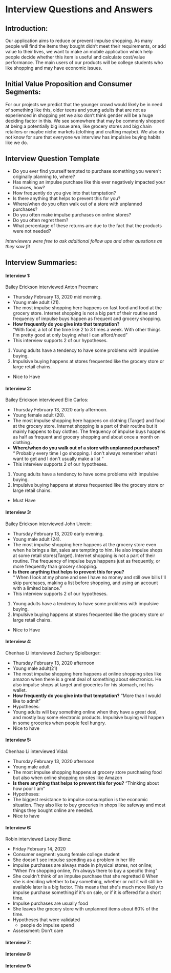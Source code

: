# Interview Questions and Answers

## Introduction:
Our application aims to reduce or prevent impulse shopping. As many people will find the items they bought didn’t meet their requirements, or add value to their lives, we want to make an mobile application which 
help people decide whether this item is useful and calculate cost/value performance.  The main users of our products will be college students who like shopping and may have economic issues.

## Initial Value Proposition and Consumer Segments:
For our projects we predict that the younger crowd would likely be in need of something like this, older teens and young adults that are not as experienced in shopping yet we also don’t think gender will be a huge deciding factor in this. We see somewhere that may be commonly shopped at being a potentially big issue area, like  grocery stores and big chain retailers or maybe niche markets (clothing and crafting maybe). We also do not know for sure that everyone we interview has impulsive buying habits like we do.

## Interview Question Template
* Do you ever find yourself tempted to purchase something you weren't originally planning to, where? 
* Has making an impulse purchase like this ever negatively impacted your finances, how?
* How frequently do you give into that temptation?  
* Is there anything that helps to prevent this for you?  
* Where/when do you often walk out of a store with unplanned purchases?  
* Do you often make impulse purchases on online stores?  
* Do you often regret them?  
* What percentage of these returns are due to the fact that the products were not needed?  

_Interviewers were free to ask additional follow ups and other questions as they saw fit_

## Interview Summaries:
#### Interview 1:
Bailey Erickson interviewed Anton Freeman:
* Thursday February 13, 2020 mid morning.
* Young male adult (21).
* The most impulse shopping here happens on fast food and food at the grocery store. Internet shopping is not a big part of their routine and frequency of impulse buys happen as frequent and grocery shopping.
* __How frequently do you give into that temptation?__  
“With food, a lot of the time like 2 to 3 times a week. With other things I'm pretty good at only buying what I can afford/need”
* This interview supports 2 of our hypotheses.
1. Young adults have a tendency to have some problems with impulsive buying. 
1. Impulsive buying happens at stores frequented like the grocery store or large retail chains.
* Nice to Have

#### Interview 2:
Bailey Erickson interviewed Elie Carlos:
* Thursday February 13, 2020 early afternoon.
* Young female adult (20). 
* The most impulse shopping here happens on clothing (Target)  and food at the grocery store. Internet shopping is a part of their routine but it mainly happens to buy clothes. The frequency of impulse buys happens as half as frequent and grocery shopping and about once a month on clothing .
* __Where/when do you walk out of a store with unplanned purchases?__  
“ Probably every time I go shopping. I don't always remember what I want to get and I don't usually make a list ”
* This interview supports 2 of our hypotheses. 
1. Young adults have a tendency to have some problems with impulsive buying. 
1. Impulsive buying happens at stores frequented like the grocery store or large retail chains.
* Must Have 

#### Interview 3:
Bailey Erickson interviewed John Unrein:
* Thursday February 13, 2020 early evening.
* Young male adult (24).
* The most impulse shopping here happens at the grocery store even when he brings a list, sales are tempting to him. He also impulse shops at some retail stores(Target). Internet shopping is not a part of their routine. The frequency of impulse buys happens just as frequently, or more frequently than grocery shopping.
* __Is there anything that helps to prevent this for you?__  
“ When I look at my phone and see I have no money and still owe bills I'll skip purchases, making a list before shopping, and using an account with a limited balance.”
* This interview supports 2 of our hypotheses.
1. Young adults have a tendency to have some problems with impulsive buying. 
1. Impulsive buying happens at stores frequented like the grocery store or large retail chains.
* Nice to Have

#### Interview 4:
Chenhao Li interviewed Zachary Spielberger:
* Thursday February 13, 2020 afternoon 
* Young male adult(21)
* The most impulse shopping here happens at online shopping sites like amazon when there is a great deal of something about electronics. He also impulse shops at target and groceries for his stomach, not his wallet.
* __How frequently do you give into that temptation?__
“More than I would like to admit”
* Hypotheses: 
 * Young adults will buy something online when they have a great deal, and mostly buy some electronic products. Impulsive buying will happen in some groceries when people feel hungry. 
* Nice to have

#### Interview 5:
Chenhao Li interviewed Vidal:
* Thursday February 13, 2020 afternoon
* Young male adult
* The most impulse shopping happens at grocery store purchasing food but also when online shopping on sites like Amazon 
* __Is there anything that helps to prevent this for you?__
“Thinking about how poor I am”
* Hypotheses:
 * The biggest resistance to impulse consumption is the economic situation. They also like to buy groceries in shops like safeway and most things they bought online are needed.
* Nice to have 

#### Interview 6:
Robin interviewed Lacey Bienz:
* Friday February 14, 2020
* Consumer segment: young female college student
* She doesn't see impulse spending as a problem in her life
* impulse purchases are always made in physical stores, not online; "When I'm shopping online, I'm always there to buy a specific thing"
* She couldn't think of an impulse purchase that she regretted
8 When she is deciding whether to buy something, whether or not it will still be available later is a big factor. This means that she's much more likely to impulse purchase something if it's on sale, or if it is offered for a short time.
* Impulse purchases are usually food
* She leaves the grocery store with unplanned items about 60% of the time.
* Hypotheses that were validated 
  * people do impulse spend
* Assessment: Don’t care

#### Interview 7:

#### Interview 8:

#### Interview 9: